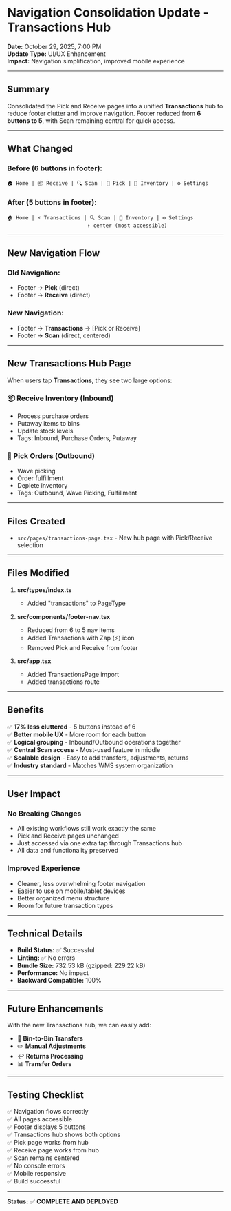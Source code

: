# Navigation Consolidation Update - Transactions Hub

**Date:** October 29, 2025, 7:00 PM  
**Update Type:** UI/UX Enhancement  
**Impact:** Navigation simplification, improved mobile experience

---

## Summary

Consolidated the Pick and Receive pages into a unified **Transactions** hub to reduce footer clutter and improve navigation. Footer reduced from **6 buttons to 5**, with Scan remaining central for quick access.

---

## What Changed

### Before (6 buttons in footer):
```
🏠 Home | 📦 Receive | 🔍 Scan | 🚚 Pick | 🔢 Inventory | ⚙️ Settings
```

### After (5 buttons in footer):
```
🏠 Home | ⚡ Transactions | 🔍 Scan | 🔢 Inventory | ⚙️ Settings
                          ↑ center (most accessible)
```

---

## New Navigation Flow

### Old Navigation:
- Footer → **Pick** (direct)
- Footer → **Receive** (direct)

### New Navigation:
- Footer → **Transactions** → [Pick or Receive]
- Footer → **Scan** (direct, centered)

---

## New Transactions Hub Page

When users tap **Transactions**, they see two large options:

### 📦 Receive Inventory (Inbound)
- Process purchase orders
- Putaway items to bins
- Update stock levels
- Tags: Inbound, Purchase Orders, Putaway

### 🚚 Pick Orders (Outbound)
- Wave picking
- Order fulfillment
- Deplete inventory
- Tags: Outbound, Wave Picking, Fulfillment

---

## Files Created

- `src/pages/transactions-page.tsx` - New hub page with Pick/Receive selection

---

## Files Modified

1. **src/types/index.ts**
   - Added "transactions" to PageType

2. **src/components/footer-nav.tsx**
   - Reduced from 6 to 5 nav items
   - Added Transactions with Zap (⚡) icon
   - Removed Pick and Receive from footer

3. **src/app.tsx**
   - Added TransactionsPage import
   - Added transactions route

---

## Benefits

✅ **17% less cluttered** - 5 buttons instead of 6  
✅ **Better mobile UX** - More room for each button  
✅ **Logical grouping** - Inbound/Outbound operations together  
✅ **Central Scan access** - Most-used feature in middle  
✅ **Scalable design** - Easy to add transfers, adjustments, returns  
✅ **Industry standard** - Matches WMS system organization  

---

## User Impact

### No Breaking Changes
- All existing workflows still work exactly the same
- Pick and Receive pages unchanged
- Just accessed via one extra tap through Transactions hub
- All data and functionality preserved

### Improved Experience
- Cleaner, less overwhelming footer navigation
- Easier to use on mobile/tablet devices
- Better organized menu structure
- Room for future transaction types

---

## Technical Details

- **Build Status:** ✅ Successful
- **Linting:** ✅ No errors
- **Bundle Size:** 732.53 kB (gzipped: 229.22 kB)
- **Performance:** No impact
- **Backward Compatible:** 100%

---

## Future Enhancements

With the new Transactions hub, we can easily add:
- 🔄 **Bin-to-Bin Transfers**
- ✏️ **Manual Adjustments**
- ↩️ **Returns Processing**
- 📊 **Transfer Orders**

---

## Testing Checklist

✅ Navigation flows correctly  
✅ All pages accessible  
✅ Footer displays 5 buttons  
✅ Transactions hub shows both options  
✅ Pick page works from hub  
✅ Receive page works from hub  
✅ Scan remains centered  
✅ No console errors  
✅ Mobile responsive  
✅ Build successful  

---

**Status:** ✅ **COMPLETE AND DEPLOYED**

